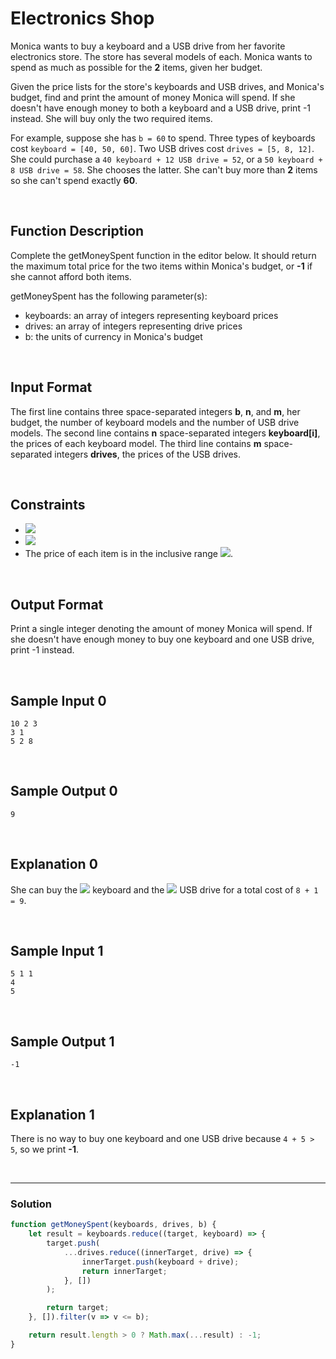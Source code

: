# Electronics Shop
  

Monica wants to buy a keyboard and a USB drive from her favorite electronics store. The store has several models of each. Monica wants to spend as much as possible for the **2** items, given her budget.

Given the price lists for the store's keyboards and USB drives, and Monica's budget, find and print the amount of money Monica will spend. If she doesn't have enough money to both a keyboard and a USB drive, print -1 instead. She will buy only the two required items.

For example, suppose she has `b = 60` to spend. Three types of keyboards cost `keyboard = [40, 50, 60]`. Two USB drives cost `drives = [5, 8, 12]`. She could purchase a `40 keyboard + 12 USB drive = 52`, or a `50 keyboard + 8 USB drive = 58`. She chooses the latter. She can't buy more than **2** items so she can't spend exactly **60**.

<br/>

## Function Description

Complete the getMoneySpent function in the editor below. It should return the maximum total price for the two items within Monica's budget, or **-1** if she cannot afford both items.

getMoneySpent has the following parameter(s):

- keyboards: an array of integers representing keyboard prices
- drives: an array of integers representing drive prices
- b: the units of currency in Monica's budget

<br/>

## Input Format

The first line contains three space-separated integers **b**, **n**, and **m**, her budget, the number of keyboard models and the number of USB drive models. 
The second line contains **n** space-separated integers **keyboard[i]**, the prices of each keyboard model. 
The third line contains **m** space-separated integers **drives**, the prices of the USB drives.

<br/>

## Constraints

- ![](https://latex.codecogs.com/gif.latex?1\leq&space;n,&space;m\leq&space;1000)
- ![](https://latex.codecogs.com/gif.latex?1\leq&space;b\leq&space;10^{6})
- The price of each item is in the inclusive range ![](https://latex.codecogs.com/gif.latex?\left&space;[&space;1,&space;10^{6}&space;\right&space;]).

<br/>

## Output Format

Print a single integer denoting the amount of money Monica will spend. If she doesn't have enough money to buy one keyboard and one USB drive, print -1 instead.

<br/>

## Sample Input 0
```
10 2 3
3 1
5 2 8
```

<br/>

## Sample Output 0
```
9
```

<br/>

## Explanation 0

She can buy the ![](https://latex.codecogs.com/gif.latex?2^{nd}) keyboard and the ![](https://latex.codecogs.com/gif.latex?3^{rd}) USB drive for a total cost of `8 + 1 = 9`.

<br/>

## Sample Input 1
```
5 1 1
4
5
```

<br/>

## Sample Output 1
```
-1
```

<br/>

## Explanation 1

There is no way to buy one keyboard and one USB drive because `4 + 5 > 5`, so we print **-1**.

<br/>

---

### Solution

```javascript
function getMoneySpent(keyboards, drives, b) {
    let result = keyboards.reduce((target, keyboard) => { 
        target.push(
            ...drives.reduce((innerTarget, drive) => { 
                innerTarget.push(keyboard + drive);
                return innerTarget;
            }, [])
        );

        return target;
    }, []).filter(v => v <= b);

    return result.length > 0 ? Math.max(...result) : -1;
}
```